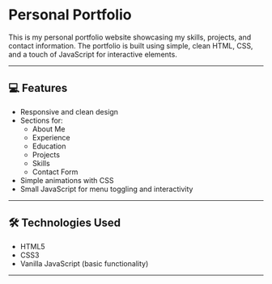 # Personal Portfolio

This is my personal portfolio website showcasing my skills, projects, and contact information. The portfolio is built using simple, clean HTML, CSS, and a touch of JavaScript for interactive elements.

---

## 💻 Features

- Responsive and clean design
- Sections for:
  - About Me
  - Experience
  - Education 
  - Projects
  - Skills
  - Contact Form
- Simple animations with CSS
- Small JavaScript for menu toggling and interactivity

---

## 🛠️ Technologies Used

- HTML5
- CSS3
- Vanilla JavaScript (basic functionality)

---
